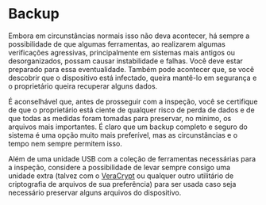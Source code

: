 # Backup
Embora em circunstâncias normais isso não deva acontecer, há sempre a possibilidade de que algumas ferramentas, ao realizarem algumas verificações agressivas, principalmente em sistemas mais antigos ou desorganizados, possam causar instabilidade e falhas.
Você deve estar preparado para essa eventualidade. Também pode acontecer que, se você descobrir que o dispositivo está infectado, queira mantê-lo em segurança e o proprietário queira recuperar alguns dados.

É aconselhável que, antes de prosseguir com a inspeção, você se certifique de que o proprietário está ciente de qualquer risco de perda de dados e de que todas as medidas foram tomadas para preservar, no mínimo, os arquivos mais importantes. É claro que um backup completo e seguro do sistema é uma opção muito mais preferível, mas as circunstâncias e o tempo nem sempre permitem isso.

Além de uma unidade USB com a coleção de ferramentas necessárias para a inspeção, considere a possibilidade de levar sempre consigo uma unidade extra (talvez com o [VeraCrypt](https://www.veracrypt.fr/) ou qualquer outro utilitário de criptografia de arquivos de sua preferência) para ser usada caso seja necessário preservar alguns arquivos do dispositivo.
